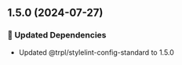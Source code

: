 ## 1.5.0 (2024-07-27)


### 🧱 Updated Dependencies

- Updated @trpl/stylelint-config-standard to 1.5.0